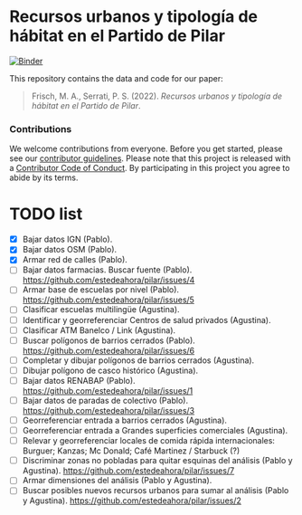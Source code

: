 
<!-- README.md is generated from README.Rmd. Please edit that file -->

# Recursos urbanos y tipología de hábitat en el Partido de Pilar

[![Binder](https://mybinder.org/badge_logo.svg)](https://mybinder.org/v2/gh/estedeahora/pilar/main?urlpath=rstudio)

This repository contains the data and code for our paper:

> Frisch, M. A., Serrati, P. S. (2022). *Recursos urbanos y tipología de
> hábitat en el Partido de Pilar*.

<!-- Name of journal/book <https://doi.org/xxx/xxx> -->
<!-- Our pre-print is online here: -->
<!-- > Authors, (YYYY). _Recursos urbanos y tipología de hábitat en el Partido de Pilar_. Name of journal/book, Accessed 05 ago. 2022. Online at <https://doi.org/xxx/xxx> -->
<!-- ### How to cite -->
<!-- Please cite this compendium as: -->
<!-- > Authors, (2022). _Compendium of R code and data for Recursos urbanos y tipología de hábitat en el Partido de Pilar_. Accessed 05 ago. 2022. Online at <https://doi.org/xxx/xxx> -->
<!-- ## Contents -->
<!-- The **analysis** directory contains: -->
<!--   - [:file\_folder: paper](/analysis/paper): R Markdown source document -->
<!--     for manuscript. Includes code to reproduce the figures and tables -->
<!--     generated by the analysis. It also has a rendered version, -->
<!--     `paper.docx`, suitable for reading (the code is replaced by figures -->
<!--     and tables in this file) -->
<!--   - [:file\_folder: data](/analysis/data): Data used in the analysis. -->
<!--   - [:file\_folder: figures](/analysis/figures): Plots and other -->
<!--     illustrations -->
<!--   - [:file\_folder: -->
<!--     supplementary-materials](/analysis/supplementary-materials): -->
<!--     Supplementary materials including notes and other documents -->
<!--     prepared and collected during the analysis. -->
<!-- ## How to run in your browser or download and run locally -->
<!-- This research compendium has been developed using the statistical programming -->
<!-- language R. To work with the compendium, you will need -->
<!-- installed on your computer the [R software](https://cloud.r-project.org/) -->
<!-- itself and optionally [RStudio Desktop](https://rstudio.com/products/rstudio/download/). -->
<!-- You can download the compendium as a zip from from this URL: -->
<!-- [master.zip](/archive/master.zip). After unzipping: -->
<!-- - open the `.Rproj` file in RStudio -->
<!-- - run `devtools::install()` to ensure you have the packages this analysis depends on (also listed in the -->
<!-- [DESCRIPTION](/DESCRIPTION) file). -->
<!-- - finally, open `analysis/paper/paper.Rmd` and knit to produce the `paper.docx`, or run `rmarkdown::render("analysis/paper/paper.Rmd")` in the R console -->
<!-- ### Licenses -->
<!-- **Text and figures :**  [CC-BY-4.0](http://creativecommons.org/licenses/by/4.0/) -->
<!-- **Code :** See the [DESCRIPTION](DESCRIPTION) file -->
<!-- **Data :** [CC-0](http://creativecommons.org/publicdomain/zero/1.0/) attribution requested in reuse -->

### Contributions

We welcome contributions from everyone. Before you get started, please
see our [contributor guidelines](CONTRIBUTING.md). Please note that this
project is released with a [Contributor Code of Conduct](CONDUCT.md). By
participating in this project you agree to abide by its terms.

# TODO list

-   [x] Bajar datos IGN (Pablo).
-   [x] Bajar datos OSM (Pablo).
-   [x] Armar red de calles (Pablo).
-   [ ] Bajar datos farmacias. Buscar fuente (Pablo).
    <https://github.com/estedeahora/pilar/issues/4>
-   [ ] Armar base de escuelas por nivel (Pablo).
    <https://github.com/estedeahora/pilar/issues/5>
-   [ ] Clasificar escuelas multilingüe (Agustina).
-   [ ] Identificar y georreferenciar Centros de salud privados
    (Agustina).
-   [ ] Clasificar ATM Banelco / Link (Agustina).
-   [ ] Buscar polígonos de barrios cerrados (Pablo).
    <https://github.com/estedeahora/pilar/issues/6>
-   [ ] Completar y dibujar polígonos de barrios cerrados (Agustina).
-   [ ] Dibujar polígono de casco histórico (Agustina).
-   [ ] Bajar datos RENABAP (Pablo).
    <https://github.com/estedeahora/pilar/issues/1>
-   [ ] Bajar datos de paradas de colectivo (Pablo).
    <https://github.com/estedeahora/pilar/issues/3>
-   [ ] Georreferenciar entrada a barrios cerrados (Agustina).
-   [ ] Georreferenciar entrada a Grandes superficies comerciales
    (Agustina).
-   [ ] Relevar y georreferenciar locales de comida rápida
    internacionales: Burguer; Kanzas; Mc Donald; Café Martinez /
    Starbuck (?)
-   [ ] Discriminar zonas no pobladas para quitar esquinas del análisis
    (Pablo y Agustina). <https://github.com/estedeahora/pilar/issues/7>
-   [ ] Armar dimensiones del análisis (Pablo y Agustina).
-   [ ] Buscar posibles nuevos recursos urbanos para sumar al análisis
    (Pablo y Agustina). <https://github.com/estedeahora/pilar/issues/2>
